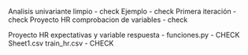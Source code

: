 Analisis univariante limpio - check
Ejemplo - check
Primera iteración - check
Proyecto HR comprobacion de variables - check

Proyecto HR expectativas y variable respuesta - 
funciones.py - CHECK
Sheet1.csv
train_hr.csv - CHECK